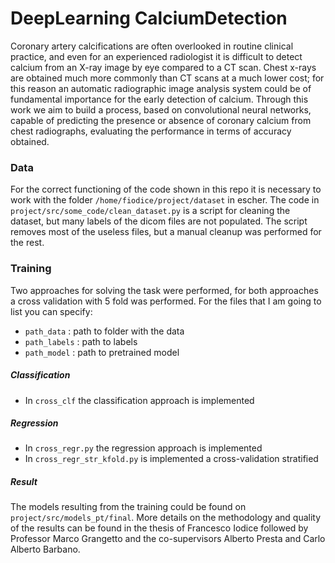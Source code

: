 # DeepLearning CalciumDetection


Coronary artery calcifications are often overlooked in routine clinical practice, and even for an experienced radiologist it is difficult to detect calcium from an X-ray image by eye compared to a CT scan.
Chest x-rays are obtained much more commonly than CT scans at a much lower cost; for this reason an automatic radiographic image analysis system could be of fundamental importance for the early detection of calcium.
Through this work we aim to build a process, based on convolutional neural networks, capable of predicting the presence or absence of coronary calcium from chest radiographs, evaluating the performance in terms of accuracy obtained.


### Data

For the correct functioning of the code shown in this repo it is necessary to work with the folder `/home/fiodice/project/dataset` in escher.
The code in `project/src/some_code/clean_dataset.py` is a script for cleaning the dataset, but many labels of the dicom files are not populated. The script removes most of the useless files, but a manual cleanup was performed for the rest.

### Training

Two approaches for solving the task were performed, for both approaches a cross validation with 5 fold was performed. For the files that I am going to list you can specify: 

- `path_data` : path to folder with the data
- `path_labels` : path to labels
- `path_model` : path to pretrained model

##### Classification
- In `cross_clf` the classification approach is implemented

##### Regression

-  In `cross_regr.py` the regression approach is implemented 
-  In `cross_regr_str_kfold.py` is implemented a cross-validation stratified

##### Result

The models resulting from the training could be found on `project/src/models_pt/final`. More details on the methodology and quality of the results can be found in the thesis of Francesco Iodice followed by Professor Marco Grangetto and the co-supervisors Alberto Presta and Carlo Alberto Barbano.